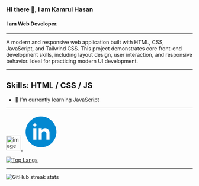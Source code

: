 <!-- ## Hi there 👋 -->

<!--
**kamrulhasan7/kamrulhasan7** is a ✨ _special_ ✨ repository because its `README.md` (this file) appears on your GitHub profile.

Here are some ideas to get you started:

- 🔭 I’m currently working on ...
- 🌱 I’m currently learning ...
- 👯 I’m looking to collaborate on ...
- 🤔 I’m looking for help with ...
- 💬 Ask me about ...
- 📫 How to reach me: ...
- 😄 Pronouns: ...
- ⚡ Fun fact: ...
-->


### Hi there 👋, I am Kamrul Hasan
#### I am Web Developer.
--------------------------------------------------------------------
A modern and responsive web application built with HTML, CSS, JavaScript, and Tailwind CSS. This project demonstrates core front-end development skills, including layout design, user interaction, and responsive behavior. Ideal for practicing modern UI development.
______________________________________________________________________
Skills:  HTML / CSS / JS
----------------------------------------------------------------------
- 🌱 I’m currently learning JavaScript  
______________________________________________________________________

[<img  height="40" alt="image" src="https://github.com/user-attachments/assets/3ab6c69a-03e5-4208-a1b4-04f60d243ea5" />
](https://web.facebook.com/mrkamrulmiazi)  [<svg xmlns="http://www.w3.org/2000/svg" x="0px" y="0px" width="100" height="100" viewBox="0 0 48 48">
<path fill="#0288d1" d="M24,4C13,4,4,13,4,24s9,20,20,20s20-9,20-20S35,4,24,4z"></path><rect width="4" height="15" x="14" y="19" fill="#fff"></rect><path fill="#fff" d="M16,17L16,17c-1.2,0-2-0.9-2-2c0-1.1,0.8-2,2-2c1.2,0,2,0.9,2,2C18,16.1,17.2,17,16,17z"></path><path fill="#fff" d="M35,24.5c0-3-2.5-5.5-5.5-5.5c-1.9,0-3.5,0.9-4.5,2.3V19h-4v15h4v-8c0-1.7,1.3-3,3-3s3,1.3,3,3v8h4	C35,34,35,24.9,35,24.5z"></path>
</svg>](https://www.linkedin.com/in/kamrulmiazi//)

[![Top Langs](https://github-readme-stats.vercel.app/api/top-langs/?username=kamrulhasan7)](https://github.com/anuraghazra/github-readme-stats)

______________________________________________________________________
![GitHub streak stats](https://streak-stats.demolab.com/?user=kamrulhasan7)  

